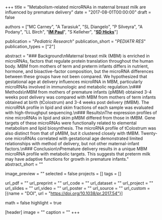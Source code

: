 +++
title = "Metabolism-related microRNAs in maternal breast milk are influenced by premature delivery"
date = "2017-08-01T00:00:00"
draft = false

authors = ["MC Carney", "A Tarasiuk", "SL Diangelo", "P Silveyra", "A Podany", "LL Birch", "[__IM Paul__](https://pennstate.pure.elsevier.com/en/persons/ian-paul)", "S Kelleher", "[__SD Hicks__](https://pennstate.pure.elsevier.com/en/persons/steven-hicks)"]

publication = "_Pediatric Research_"
publication_short = "_PEDIATR RES_"
publication_types = ["2"]

abstract = "### Background\nMaternal breast milk (MBM) is enriched in microRNAs, factors that regulate protein translation throughout the human body. MBM from mothers of term and preterm infants differs in nutrient, hormone, and bioactive-factor composition, but the microRNA differences between these groups have not been compared. We hypothesized that gestational age at delivery influences microRNA in MBM, particularly microRNAs involved in immunologic and metabolic regulation.\n### Methods\nMBM from mothers of premature infants (pMBM) obtained 3-4 weeks post delivery was compared with MBM from mothers of term infants obtained at birth (tColostrum) and 3-4 weeks post delivery (tMBM). The microRNA profile in lipid and skim fractions of each sample was evaluated with high-throughput sequencing.\n### Results\nThe expression profiles of nine microRNAs in lipid and skim pMBM differed from those in tMBM. Gene targets of these microRNAs were functionally related to elemental metabolism and lipid biosynthesis. The microRNA profile of tColostrum was also distinct from that of pMBM, but it clustered closely with tMBM. Twenty-one microRNAs correlated with gestational age demonstrated limited relationships with method of delivery, but not other maternal-infant factors.\n### Conclusion\nPremature delivery results in a unique MBM microRNA profile with metabolic targets. This suggests that preterm milk may have adaptive functions for growth in premature infants."
abstract_short = ""

image_preview = ""
selected = false
projects = []
tags = []

url_pdf = ""
url_preprint = ""
url_code = ""
url_dataset = ""
url_project = ""
url_slides = ""
url_video = ""
url_poster = ""
url_source = ""
url_custom = [{name = "DOI", url = "https://doi.org/10.1038/pr.2017.54"}]

math = false
highlight = true

[header]
image = ""
caption = ""
+++
